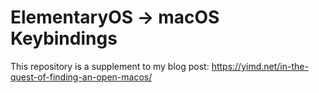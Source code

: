 # ElementaryOS -> macOS Keybindings

This repository is a supplement to my blog post: https://yimd.net/in-the-quest-of-finding-an-open-macos/

